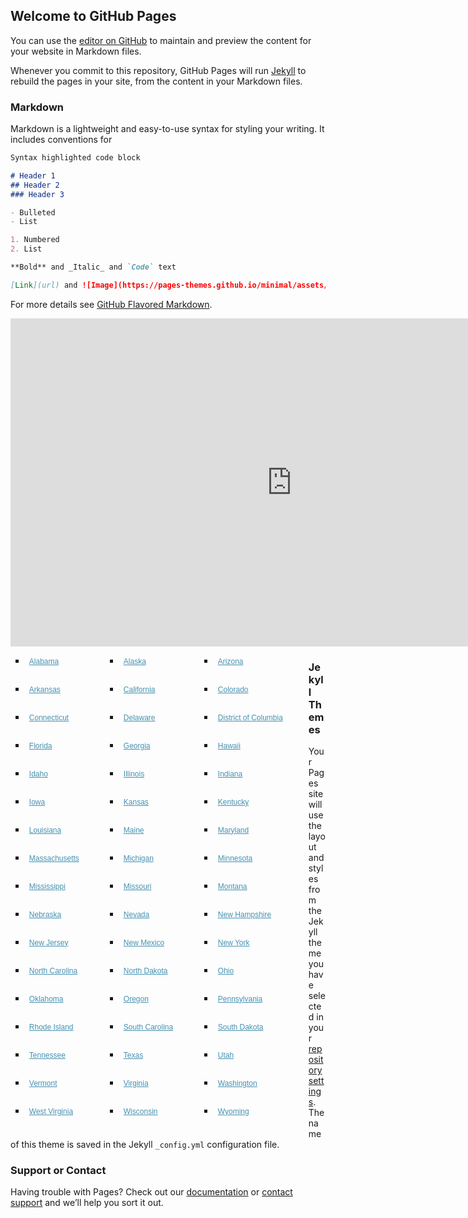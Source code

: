 ## Welcome to GitHub Pages

You can use the [editor on GitHub](https://github.com/MEDSL/election-data/edit/master/docs/index.md) to maintain and preview the content for your website in Markdown files.

Whenever you commit to this repository, GitHub Pages will run [Jekyll](https://jekyllrb.com/) to rebuild the pages in your site, from the content in your Markdown files.

### Markdown

Markdown is a lightweight and easy-to-use syntax for styling your writing. It includes conventions for

```markdown
Syntax highlighted code block

# Header 1
## Header 2
### Header 3

- Bulleted
- List

1. Numbered
2. List

**Bold** and _Italic_ and `Code` text

[Link](url) and ![Image](https://pages-themes.github.io/minimal/assets/img/logo.png)
```

For more details see [GitHub Flavored Markdown](https://guides.github.com/features/mastering-markdown/).

<iframe src="https://createaclickablemap.com/map.php?&id=82039&maplocation=false&online=true" width="900" height="525" style="border: none;"></iframe>
<script>if (window.addEventListener){ window.addEventListener("message", function(event) { if(event.data.length >= 22) { if( event.data.substr(0, 22) == "__MM-LOCATION.REDIRECT") location = event.data.substr(22); } }, false); } else if (window.attachEvent){ window.attachEvent("message", function(event) { if( event.data.length >= 22) { if ( event.data.substr(0, 22) == "__MM-LOCATION.REDIRECT") location = event.data.substr(22); } }, false); } </script><style>ul.map li { float: left; margin: 0 25px 0 0px; width: 120px; border: 0px solid; height: 45px; padding-left: 6px; } ul.map { list-style: square url(https://createaclickablemap.com/li-arrow.png) !important; } ul.map li a{ margin: 0;padding: 0; text-decoration:underline; font-family:Arial, Helvetica, sans-serif; font-size:12px; font-weight:normal; color:#4591b1; } ul.map li a:hover{ text-decoration:none; color:#214b6e;} .linkBack{ display:block; width:130px; position: relative; bottom: 0px; left: 660px; font-family: Arial,Helvetica,sans-serif; font-size: 10px; font-style:italic; color:#666666;} .linkBack a {color:#666666;}.linkBack a:hover{color:#666666;text-decoration: none;} </style><ul class="map"><li><a href="#" target="_top">Alabama</a></li><li><a href="#" target="_top">Alaska</a></li><li><a href="#" target="_top">Arizona</a></li><li><a href="#" target="_top">Arkansas</a></li><li><a href="#" target="_top">California</a></li><li><a href="#" target="_top">Colorado</a></li><li><a href="#" target="_top">Connecticut</a></li><li><a href="#" target="_top">Delaware</a></li><li><a href="#" target="_top">District of Columbia</a></li><li><a href="#" target="_top">Florida</a></li><li><a href="#" target="_top">Georgia</a></li><li><a href="#" target="_top">Hawaii</a></li><li><a href="#" target="_top">Idaho</a></li><li><a href="#" target="_top">Illinois</a></li><li><a href="#" target="_top">Indiana</a></li><li><a href="#" target="_top">Iowa</a></li><li><a href="#" target="_top">Kansas</a></li><li><a href="#" target="_top">Kentucky</a></li><li><a href="#" target="_top">Louisiana</a></li><li><a href="#" target="_top">Maine</a></li><li><a href="#" target="_top">Maryland</a></li><li><a href="#" target="_top">Massachusetts</a></li><li><a href="#" target="_top">Michigan</a></li><li><a href="#" target="_top">Minnesota</a></li><li><a href="#" target="_top">Mississippi</a></li><li><a href="#" target="_top">Missouri</a></li><li><a href="#" target="_top">Montana</a></li><li><a href="#" target="_top">Nebraska</a></li><li><a href="#" target="_top">Nevada</a></li><li><a href="#" target="_top">New Hampshire</a></li><li><a href="#" target="_top">New Jersey</a></li><li><a href="#" target="_top">New Mexico</a></li><li><a href="#" target="_top">New York</a></li><li><a href="#" target="_top">North Carolina</a></li><li><a href="#" target="_top">North Dakota</a></li><li><a href="#" target="_top">Ohio</a></li><li><a href="#" target="_top">Oklahoma</a></li><li><a href="#" target="_top">Oregon</a></li><li><a href="#" target="_top">Pennsylvania</a></li><li><a href="#" target="_top">Rhode Island</a></li><li><a href="#" target="_top">South Carolina</a></li><li><a href="#" target="_top">South Dakota</a></li><li><a href="#" target="_top">Tennessee</a></li><li><a href="#" target="_top">Texas</a></li><li><a href="#" target="_top">Utah</a></li><li><a href="#" target="_top">Vermont</a></li><li><a href="#" target="_top">Virginia</a></li><li><a href="#" target="_top">Washington</a></li><li><a href="#" target="_top">West Virginia</a></li><li><a href="#" target="_top">Wisconsin</a></li><li><a href="#" target="_top">Wyoming</a></li></ul>

### Jekyll Themes

Your Pages site will use the layout and styles from the Jekyll theme you have selected in your [repository settings](https://github.com/MEDSL/election-data/settings). The name of this theme is saved in the Jekyll `_config.yml` configuration file.

### Support or Contact

Having trouble with Pages? Check out our [documentation](https://help.github.com/categories/github-pages-basics/) or [contact support](https://github.com/contact) and we’ll help you sort it out.
